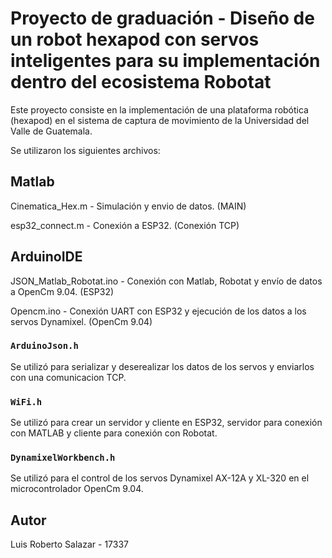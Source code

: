 # Proyecto de graduación - Diseño de un robot hexapod con servos inteligentes para su implementación dentro del ecosistema Robotat

Este proyecto consiste en la implementación de una plataforma robótica (hexapod) en el sistema de captura de movimiento de la Universidad del Valle de Guatemala.

Se utilizaron los siguientes archivos:

## Matlab

Cinematica_Hex.m - Simulación y envio de datos. (MAIN)

esp32_connect.m - Conexión a ESP32. (Conexión TCP)

## ArduinoIDE

JSON_Matlab_Robotat.ino - Conexión con Matlab, Robotat y envío de datos a OpenCm 9.04. (ESP32)

Opencm.ino - Conexión UART con ESP32 y ejecución de los datos a los servos Dynamixel. (OpenCm 9.04)

### `ArduinoJson.h`

Se utilizó para serializar y deserealizar los datos de los servos y enviarlos con una comunicacion TCP.

### `WiFi.h`

Se utilizó para crear un servidor y cliente en ESP32, servidor para conexión con MATLAB y cliente para conexión con Robotat.

### `DynamixelWorkbench.h`

Se utilizó para el control de los servos Dynamixel AX-12A y XL-320 en el microcontrolador OpenCm 9.04.

## Autor

Luis Roberto Salazar - 17337
